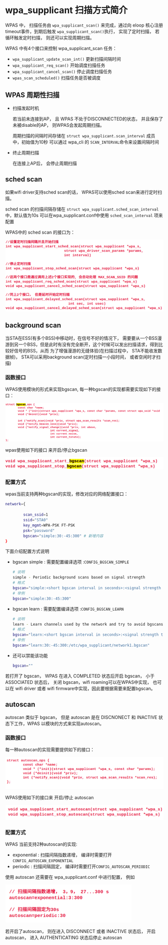 # wpa_supplicant 扫描方式简介

WPAS 中， 扫描任务由 `wpa_supplicant_scan()` 来完成，通过向 eloop 核心注册timeout事件，到期后触发 `wpa_supplicant_scan()`执行， 实现了定时扫描， 若循环触发定时扫描， 则还可以实现周期扫描。

WPAS 中有4个接口来控制 wpa_supplicant_scan 任务：

- `wpa_supplicant_update_scan_int()` 更新扫描间隔时间
- `wpa_supplicant_req_scan()` 开始调度扫描任务
- `wpa_supplicant_cancel_scan()` 停止调度扫描任务
- `wpas_scan_scheduled()` 扫描任务是否被调度

## WPAS 周期性扫描

- 扫描发起时机

  若当前未连接到AP， 且 WPAS 不处于DISCONNECTED的状态， 并且保存了未被disable的AP， 则WPAS会发起周期扫描。

  周期扫描的间隔时间存储在 `struct wpa_supplicant.scan_interval` 成员中，初始值为10秒
  可以通过 wpa_cli 的 `SCAN_INTERVAL`命令来设置间隔时间 

- 终止周期扫描

  在连接上AP后， 会停止周期扫描

## sched scan

如果wifi driver支持sched scan的话， WPAS可以使用sched scan来进行定时扫描。

sched scan 的扫描间隔存储在 `struct wpa_supplicant.sched_scan_interval` 中，默认值为10s
可以在wpa_supplicant.conf中使用 `sched_scan_interval` 项来配置

WPAS中的 sched scan 的接口为：

![](media/image-20221228112217499.png)

## background scan

当STA在ESS(有多个BSS)中移动时，在信号不好的情况下， 需要要从一个BSS漫游到另一个BSS，但是此时有没有完全断开，这个时候可以发出扫描请求，得到比较好信号的BSS，从而 为了增强漫游的无缝体验(在扫描过程中， STA不能收发数据帧)， STA可以采用background scan(定时扫描一小段时间， 或者空闲时才扫描)

### 函数接口

WPAS使用模块的形式来实现bgscan, 每一种bgscan的实现都需要实现如下的接口：

![image-20221228112407639](media/image-20221228112407639.png)

wpas使用如下的接口 来开启/停止bgscan

![](media/image-20221228112507182.png)

### 配置方式

wpas当前支持两种bgscan的实现，修改对应的网络配置接口：

```bash
network={

        scan_ssid=1
        ssid="STA0"
        key_mgmt=WPA-PSK FT-PSK
        psk="password"
        bgscan="simple:30:-45:300" # 新增内容
}
```

下面介绍配置方式说明

- bgscan simple : 需要配置编译选项 :`CONFIG_BGSCAN_SIMPLE`

  ```bash
  # 说明
  simple - Periodic background scans based on signal strength
  # 格式
  bgscan="simple:<short bgscan interval in seconds>:<signal strength threshold>:<long interval>"
  # 举例
  bgscan="simple:30:-45:300"
  ```

- bgscan learn : 需要配置编译选项 :`CONFIG_BGSCAN_LEARN`

  ```bash
  # 说明
  learn - Learn channels used by the network and try to avoid bgscans on other channels (experimental)
  # 格式
  bgscan="learn:<short bgscan interval in seconds>:<signal strength threshold>:<long interval>[:<database file name>]"
  # 举例
  bgscan="learn:30:-45:300:/etc/wpa_supplicant/network1.bgscan"
  ```

- 还可以禁能该功能

  ```bash
  bgscan=""
  ```

  

若打开了 bgscan， WPAS 在进入 COMPLETED 状态后开启 bgscan， 小于 ASSOCIATED 状态后， 关闭 bgscan，wifi roaming可以在WPAS中实现， 也可以在 wifi driver 或者 wifi firmware中实现，因此要根据需要来配置bgscan。

## autoscan

autoscan 类似于 bgscan， 但是 autoscan 是在 DISCNONECT 和 INACTIVE 状态下工作，WPAS 以模块的方式来实现autoscan。

### 函数接口

每一种autoscan的实现需要提供如下的接口：

![](media/image-20221229083842318.png)

WPAS使用如下的接口来 开启/停止 autoscan

![](media/image-20221229083859105.png)

### 配置方式

WPAS 当前支持2种autoscan的实现:

- exponential : 扫描间隔指数递增， 编译时需要打开 `CONFIG_AUTOSCAN_EXPONENTIAL`
- periodic : 扫描间隔固定， 编译时需要打开`CONFIG_AUTOSCAN_PERIODIC`

使用 autoscan 还需要在 wpa_supplicant.conf 中进行配置， 例如

![image-20221229084156913](media/image-20221229084156913.png)

若开启了autoscan， 则在进入 DISCONNECT 或者 INACTIVE 状态后， 开启 autoscan， 进入 AUTHENTICATING 状态后停止 autoscan